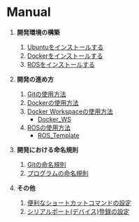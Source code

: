 # **Manual**

1. **開発環境の構築**
    1. [Ubuntuをインストールする](/docs/install_ubuntu.md)
    2. [Dockerをインストールする](/docs/install_docker.md)
    3. [ROSをインストールする](/docs/install_ros.md)

2. **開発の進め方**
    1. [Gitの使用方法](/docs/using_git.md)
    2. [Dockerの使用方法](/docs/using_docker.md)
    3. [Docker Workspaceの使用方法](/docs/using_docker_ws.md)
       - [Docker_WS](https://github.com/Yuki-Ikeda0810/Docker_WS)
    5. [ROSの使用方法](/docs/using_ros.md)
       - [ROS_Template](https://github.com/Yuki-Ikeda0810/ROS_template)

3. **開発における命名規則**
    1. [Gitの命名規則](/docs/git_style.md)
    2. [プログラムの命名規則](/docs/coding_style.md)
 
4. **その他**
    1. [便利なショートカットコマンドの設定](/docs/set_command.md)
    2. [シリアルポート(デバイス)登録の設定](/docs/set_serialport.md)
